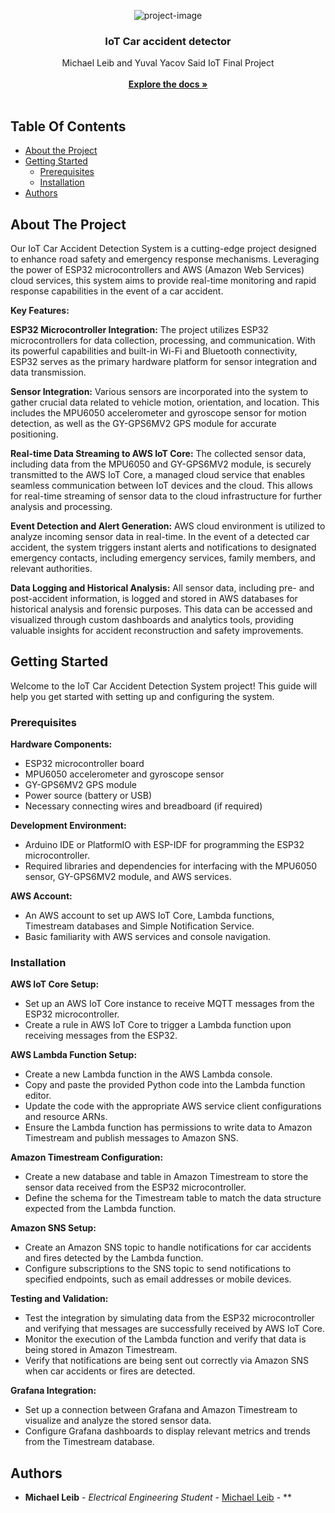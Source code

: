 
<p align="center"><img src="https://i.postimg.cc/t4zBdHxx/accident.png" alt="project-image"></p>

  <h3 align="center">IoT Car accident detector</h3>

  <p align="center">
    Michael Leib and Yuval Yacov Said IoT Final Project
    <br/>
    <br/>
    <a href="https://github.com/mikileib/IoT-Car-accident-detector"><strong>Explore the docs »</strong></a>
    <br/>
    <br/>
  </p>
</p>



## Table Of Contents

* [About the Project](#about-the-project)
* [Getting Started](#getting-started)
  * [Prerequisites](#prerequisites)
  * [Installation](#installation)
* [Authors](#authors)

## About The Project

Our IoT Car Accident Detection System is a cutting-edge project designed to enhance road safety and emergency response mechanisms. Leveraging the power of ESP32 microcontrollers and AWS (Amazon Web Services) cloud services, this system aims to provide real-time monitoring and rapid response capabilities in the event of a car accident.

**Key Features:**

**ESP32 Microcontroller Integration:** The project utilizes ESP32 microcontrollers for data collection, processing, and communication. With its powerful capabilities and built-in Wi-Fi and Bluetooth connectivity, ESP32 serves as the primary hardware platform for sensor integration and data transmission.

**Sensor Integration:** Various sensors are incorporated into the system to gather crucial data related to vehicle motion, orientation, and location. This includes the MPU6050 accelerometer and gyroscope sensor for motion detection, as well as the GY-GPS6MV2 GPS module for accurate positioning.

**Real-time Data Streaming to AWS IoT Core:** The collected sensor data, including data from the MPU6050 and GY-GPS6MV2 module, is securely transmitted to the AWS IoT Core, a managed cloud service that enables seamless communication between IoT devices and the cloud. This allows for real-time streaming of sensor data to the cloud infrastructure for further analysis and processing.

**Event Detection and Alert Generation:** AWS cloud environment is utilized to analyze incoming sensor data in real-time. In the event of a detected car accident, the system triggers instant alerts and notifications to designated emergency contacts, including emergency services, family members, and relevant authorities.

**Data Logging and Historical Analysis:** All sensor data, including pre- and post-accident information, is logged and stored in AWS databases for historical analysis and forensic purposes. This data can be accessed and visualized through custom dashboards and analytics tools, providing valuable insights for accident reconstruction and safety improvements.


## Getting Started

Welcome to the IoT Car Accident Detection System project! This guide will help you get started with setting up and configuring the system.

### Prerequisites

**Hardware Components:**

* ESP32 microcontroller board
* MPU6050 accelerometer and gyroscope sensor
* GY-GPS6MV2 GPS module
* Power source (battery or USB)
* Necessary connecting wires and breadboard (if required)

**Development Environment:**

* Arduino IDE or PlatformIO with ESP-IDF for programming the ESP32 microcontroller.
* Required libraries and dependencies for interfacing with the MPU6050 sensor, GY-GPS6MV2 module, and AWS services.

**AWS Account:**

* An AWS account to set up AWS IoT Core, Lambda functions, Timestream databases and Simple Notification Service.
* Basic familiarity with AWS services and console navigation.


### Installation


**AWS IoT Core Setup:**

* Set up an AWS IoT Core instance to receive MQTT messages from the ESP32 microcontroller.
* Create a rule in AWS IoT Core to trigger a Lambda function upon receiving messages from the ESP32.

**AWS Lambda Function Setup:**

* Create a new Lambda function in the AWS Lambda console.
* Copy and paste the provided Python code into the Lambda function editor.
* Update the code with the appropriate AWS service client configurations and resource ARNs.
* Ensure the Lambda function has permissions to write data to Amazon Timestream and publish messages to Amazon SNS.

**Amazon Timestream Configuration:**

* Create a new database and table in Amazon Timestream to store the sensor data received from the ESP32 microcontroller.
* Define the schema for the Timestream table to match the data structure expected from the Lambda function.

**Amazon SNS Setup:**

* Create an Amazon SNS topic to handle notifications for car accidents and fires detected by the Lambda function.
* Configure subscriptions to the SNS topic to send notifications to specified endpoints, such as email addresses or mobile devices.

**Testing and Validation:**

* Test the integration by simulating data from the ESP32 microcontroller and verifying that messages are successfully received by AWS IoT Core.
* Monitor the execution of the Lambda function and verify that data is being stored in Amazon Timestream.
* Verify that notifications are being sent out correctly via Amazon SNS when car accidents or fires are detected.

**Grafana Integration:**

* Set up a connection between Grafana and Amazon Timestream to visualize and analyze the stored sensor data.
* Configure Grafana dashboards to display relevant metrics and trends from the Timestream database.

## Authors

* **Michael Leib** - *Electrical Engineering  Student* - [Michael Leib](https://github.com/mikileib) - **
